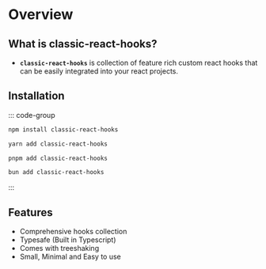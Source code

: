 # Overview

## What is **classic-react-hooks**?

-  **`classic-react-hooks`** is collection of feature rich custom react hooks that can be easily integrated into your react projects.

## Installation

::: code-group

```bash [npm]
npm install classic-react-hooks
```

```bash [yarn]
yarn add classic-react-hooks
```

```bash [pnpm]
pnpm add classic-react-hooks
```

```bash [bun]
bun add classic-react-hooks
```

:::

## Features

-  Comprehensive hooks collection
-  Typesafe (Built in Typescript)
-  Comes with treeshaking
-  Small, Minimal and Easy to use

